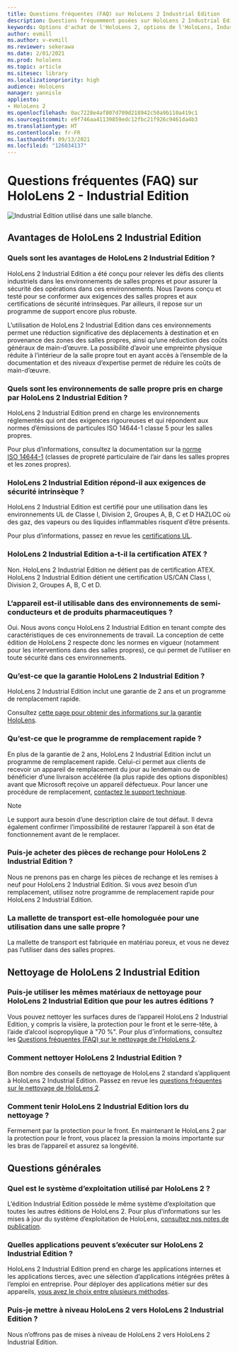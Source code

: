 ```yaml
---
title: Questions fréquentes (FAQ) sur HoloLens 2 Industrial Edition
description: Questions fréquemment posées sur HoloLens 2 Industrial Edition
keywords: Options d'achat de l'HoloLens 2, options de l'HoloLens, Industrial Edition
author: evmill
ms.author: v-evmill
ms.reviewer: sekerawa
ms.date: 2/01/2021
ms.prod: hololens
ms.topic: article
ms.sitesec: library
ms.localizationpriority: high
audience: HoloLens
manager: yannisle
appliesto:
- HoloLens 2
ms.openlocfilehash: 0ac7228e4af807d709d218942c50a9b110a419c1
ms.sourcegitcommit: e9f746aa41139859edc12fbc21f926c9461da4b3
ms.translationtype: HT
ms.contentlocale: fr-FR
ms.lasthandoff: 09/13/2021
ms.locfileid: "126034137"
---
```

# <a name="hololens-2---industrial-edition-faq"></a>Questions fréquentes (FAQ) sur HoloLens 2 - Industrial Edition

![Industrial Edition utilisé dans une salle blanche.](./images/industrial-sku-with-remote-assist.png)

## <a name="hololens-2-industrial-edition-benefits"></a>Avantages de HoloLens 2 Industrial Edition

### <a name="what-benefits-does-hololens-2-industrial-edition-2-include"></a>Quels sont les avantages de HoloLens 2 Industrial Edition ?

HoloLens 2 Industrial Edition a été conçu pour relever les défis des clients industriels dans les environnements de salles propres et pour assurer la sécurité des opérations dans ces environnements. Nous l’avons conçu et testé pour se conformer aux exigences des salles propres et aux certifications de sécurité intrinsèques. Par ailleurs, il repose sur un programme de support encore plus robuste.

L’utilisation de HoloLens 2 Industrial Edition dans ces environnements permet une réduction significative des déplacements à destination et en provenance des zones des salles propres, ainsi qu’une réduction des coûts généraux de main-d’œuvre. La possibilité d’avoir une empreinte physique réduite à l’intérieur de la salle propre tout en ayant accès à l’ensemble de la documentation et des niveaux d’expertise permet de réduire les coûts de main-d’œuvre.

### <a name="what-clean-room-environments-does-hololens-2-industrial-edition-support"></a>Quels sont les environnements de salle propre pris en charge par HoloLens 2 Industrial Edition ?

HoloLens 2 Industrial Edition prend en charge les environnements réglementés qui ont des exigences rigoureuses et qui répondent aux normes d’émissions de particules ISO 14644-1 classe 5 pour les salles propres.

Pour plus d’informations, consultez la documentation sur la [norme ISO 14644-1](https://www.iso.org/standard/53394.html) (classes de propreté particulaire de l’air dans les salles propres et les zones propres).

### <a name="does-hololens-2-industrial-edition-meet-requirements-for-intrinsic-safety"></a>HoloLens 2 Industrial Edition répond-il aux exigences de sécurité intrinsèque ?

HoloLens 2 Industrial Edition est certifié pour une utilisation dans les environnements UL de Classe I, Division 2, Groupes A, B, C et D HAZLOC où des gaz, des vapeurs ou des liquides inflammables risquent d’être présents.

Pour plus d’informations, passez en revue les [certifications UL](https://www.ul.com/services/ul-and-c-ul-hazardous-areas-certification-north-america?csrf-token=CIwNZNlR4XbisJF39I8yWnWX9wX4WFoz&amp;Search=UL+Class+I%2C+Dev+2+&amp;search-submit=Search).

### <a name="does-the-hololens-2-industrial-edition-hold-an-atex-certification"></a>HoloLens 2 Industrial Edition a-t-il la certification ATEX ?

Non. HoloLens 2 Industrial Edition ne détient pas de certification ATEX. HoloLens 2 Industrial Edition détient une certification US/CAN Class I, Division 2, Groupes A, B, C et D.

### <a name="can-the-device-be-used-in-semiconductor-and-pharmaceutical-environments"></a>L’appareil est-il utilisable dans des environnements de semi-conducteurs et de produits pharmaceutiques ?

Oui. Nous avons conçu HoloLens 2 Industrial Edition en tenant compte des caractéristiques de ces environnements de travail. La conception de cette édition de HoloLens 2 respecte donc les normes en vigueur (notamment pour les interventions dans des salles propres), ce qui permet de l’utiliser en toute sécurité dans ces environnements.

### <a name="what-is-the-hololens-2-industrial-edition-warranty"></a>Qu’est-ce que la garantie HoloLens 2 Industrial Edition ?

HoloLens 2 Industrial Edition inclut une garantie de 2 ans et un programme de remplacement rapide.

Consultez [cette page pour obtenir des informations sur la garantie HoloLens](https://support.microsoft.com/warranty).

### <a name="what39s-the-rapid-replacement-program"></a>Qu’est-ce que le programme de remplacement rapide ?

En plus de la garantie de 2 ans, HoloLens 2 Industrial Edition inclut un programme de remplacement rapide. Celui-ci permet aux clients de recevoir un appareil de remplacement du jour au lendemain ou de bénéficier d’une livraison accélérée (la plus rapide des options disponibles) avant que Microsoft reçoive un appareil défectueux. Pour lancer une procédure de remplacement, [contactez le support technique](https://aka.ms/hololenssupport).

> [!NOTE]
> Le support aura besoin d’une description claire de tout défaut. Il devra également confirmer l’impossibilité de restaurer l’appareil à son état de fonctionnement avant de le remplacer.

### <a name="can-i-purchase-replacement-parts-for-hololens-2-industrial-edition"></a>Puis-je acheter des pièces de rechange pour HoloLens 2 Industrial Edition ?

Nous ne prenons pas en charge les pièces de rechange et les remises à neuf pour HoloLens 2 Industrial Edition. Si vous avez besoin d’un remplacement, utilisez notre programme de remplacement rapide pour HoloLens 2 Industrial Edition.

### <a name="is-the-carrying-case-clean-room-approved"></a>La mallette de transport est-elle homologuée pour une utilisation dans une salle propre ?

La mallette de transport est fabriquée en matériau poreux, et vous ne devez pas l’utiliser dans des salles propres.

## <a name="cleaning-the-industrial-edition"></a>Nettoyage de HoloLens 2 Industrial Edition

### <a name="can-i-use-the-same-cleaning-materials-for-hololens-2-industrial-edition-as-the-other-editions"></a>Puis-je utiliser les mêmes matériaux de nettoyage pour HoloLens 2 Industrial Edition que pour les autres éditions ?

Vous pouvez nettoyer les surfaces dures de l’appareil HoloLens 2 Industrial Edition, y compris la visière, la protection pour le front et le serre-tête, à l’aide d’alcool isopropylique à &quot;70 %&quot;. Pour plus d'informations, consultez les [Questions fréquentes (FAQ) sur le nettoyage de l'HoloLens 2](/hololens/hololens2-maintenance).

### <a name="how-do-i-clean-hololens-2-industrial-edition"></a>Comment nettoyer HoloLens 2 Industrial Edition ?

Bon nombre des conseils de nettoyage de HoloLens 2 standard s’appliquent à HoloLens 2 Industrial Edition. Passez en revue les [questions fréquentes sur le nettoyage de HoloLens 2](/hololens/hololens2-maintenance).

### <a name="how-should-i-hold-hololens-2-industrial-edition-when-cleaning-it"></a>Comment tenir HoloLens 2 Industrial Edition lors du nettoyage ?

Fermement par la protection pour le front. En maintenant le HoloLens 2 par la protection pour le front, vous placez la pression la moins importante sur les bras de l’appareil et assurez sa longévité.

## <a name="general-questions"></a>Questions générales

### <a name="what-operating-system-does-the-hololens-2-industrial-edition-have"></a>Quel est le système d’exploitation utilisé par HoloLens 2 ?

L’édition Industrial Edition possède le même système d’exploitation que toutes les autres éditions de HoloLens 2. Pour plus d’informations sur les mises à jour du système d’exploitation de HoloLens, [consultez nos notes de publication](hololens-release-notes.md).

### <a name="what-apps-can-run-on-the-hololens-2-industrial-edition"></a>Quelles applications peuvent s’exécuter sur HoloLens 2 Industrial Edition ?

HoloLens 2 Industrial Edition prend en charge les applications internes et les applications tierces, avec une sélection d’applications intégrées prêtes à l’emploi en entreprise. Pour déployer des applications métier sur des appareils, [vous avez le choix entre plusieurs méthodes](/hololens/app-deploy-overview).

### <a name="can-i-upgrade-from-hololens-2-to-hololens-2-industrial-edition"></a>Puis-je mettre à niveau HoloLens 2 vers HoloLens 2 Industrial Edition ?

Nous n’offrons pas de mises à niveau de HoloLens 2 vers HoloLens 2 Industrial Edition.
